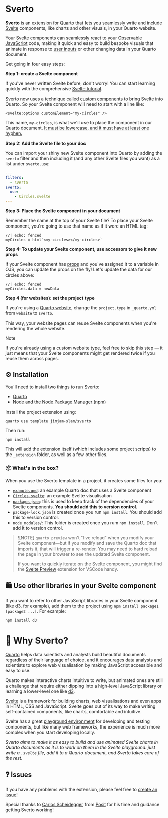 # Sverto

**Sverto** is an extension for [Quarto](https://quarto.org) that lets you seamlessly write and include [Svelte](https://svelte.dev) components, like charts and other visuals, in your Quarto website.

Your Svelte components can seamlessly react to your [Observable JavaScript](https://quarto.org/docs/interactive/ojs/) code, making it quick and easy to build bespoke visuals that animate in response to [user inputs](https://observablehq.com/@observablehq/inputs?collection=@observablehq/inputs) or other changing data in your Quarto document.

Get going in four easy steps:

**Step 1: create a Svelte component**

If you've never written Svelte before, don't worry! You can start learning quickly with the comprehensive [Svelte tutorial](https://svelte.dev/tutorial/svelte/welcome-to-svelte).

Sverto now uses a technique called [custom components](https://svelte.dev/docs/svelte/custom-elements) to bring Svelte into Quarto. So your Svelte component will need to start with a line like:

```{.svelte filename="Circles.svelte"}
<svelte:options customElement="my-circles" />
```

This name, `my-circles`, is what we'll use to place the component in our Quarto document. [It must be lowercase, and it must have at least one hyphen.](https://developer.mozilla.org/en-US/docs/Web/API/Web_components/Using_custom_elements#registering_a_custom_element)

**Step 2: Add the Svelte file to your doc**

You can import your shiny new Svelte component into Quarto by adding the `sverto` filter and then including it (and any other Svelte files you want) as a list under `sverto.use`:

```yaml
---
filters:
  - sverto
sverto:
  use:
    - Circles.svelte
---
```

**Step 3: Place the Svelte component in your document**

Remember the name at the top of your Svelte file? To place your Svelte component, you're going to use that name as if it were an HTML tag:

```{ojs}
//| echo: fenced
myCircles = html`<my-circles></my-circles>`
```

**Step 4: To update your Svelte component, use accessors to give it new props**

If your Svelte component has [props](https://svelte.dev/tutorial/svelte/declaring-props) and you've assigned it to a variable in OJS, you can update the props on the fly! Let's update the data for our circles above:

```{ojs}
//| echo: fenced
myCircles.data = newData
```

**Step 4 (for websites): set the project type**

If you're using a [Quarto website](https://quarto.org/docs/projects/quarto-projects.html), change the `project.type` in `_quarto.yml` from `website` to `sverto`.

This way, your website pages can reuse Svelte components when you're rendering the whole website.

> [!NOTE]
>
> If you're already using a custom website type, feel free to skip this step — it just means that your Svelte components might get rendered twice if you reuse them across pages.

## ⚙️ Installation

You'll need to install two things to run Sverto:

- [Quarto](https://quarto.org)
- [Node and the Node Package Manager (npm)](https://nodejs.org)


Install the project extension using:

```
quarto use template jimjam-slam/sverto
```

Then run:

```
npm install
```

This will add the extension itself (which includes some project scripts) to the `_extension` folder, as well as a few other files.

### 📦 What's in the box?

When you use the Sverto template in a project, it creates some files for you:

* [`example.qmd`](./example.qmd): an example Quarto doc that uses a Svelte component
* [`Circles.svelte`](./Circles.svelte): an example Svelte visualisation
* [`package.json`](./package.json): this is used to keep track of the dependencies of your Svelte components. **You should add this to version control.**
* `package-lock.json` is created once you run `npm install`. You should add this to version control.
* `node_modules/`: This folder is created once you rum `npm install`. Don't add it to version control.

> ![NOTE]
> `quarto preview` won't "live reload" when you modify your Svelte component—but if you modify and save the Quarto doc that imports it, that will trigger a re-render. You may need to hard reload the page in your browser to see the updated Svelte component.
> 
> If you want to quickly iterate on the Svelte component, you might find the [Svelte Preview](https://marketplace.visualstudio.com/items?itemName=RafaelMartinez.svelte-preview) extension for VSCode handy.


## 🛍 Use other libraries in your Svelte component

If you want to refer to other JavaScript libraries in your Svelte component (like d3, for example), add them to the project using `npm install package1 [package2 ...]`. For example:

```
npm install d3
```

# 💭 Why Sverto?

[Quarto](https://quarto.org) helps data scientists and analysts build beautiful documents regardless of their language of choice, and it encourages data analysts and scientists to explore web visualisation by making JavaScript accessible and easy to use.

Quarto makes interactive charts intuitive to write, but animated ones are still a challenge that require either dipping into a high-level JavaScript library or learning a lower-level one like [d3](https://d3js.org).

[Svelte](https://svelte.dev) is a framework for building charts, web visualisations and even apps in HTML, CSS and JavaScript. Svelte goes out of its way to make writing self-contained components, like charts, comfortable and intuitive.

Svelte has a great [playground environment](https://svelte.dev/repl) for developing and testing components, but like many web frameworks, the experience is much more complex when you start developing locally.

_Sverto aims to make it as easy to build and use animated Svelte charts in Quarto documents as it is to work on them in the Svelte playground: just write a `.svelte` file, add it to a Quarto document, and Sverto takes care of the rest._

## ❓ Issues

If you have any problems with the extension, please feel free to [create an issue](https://github.com/jimjam-slam/sverto)!

Special thanks to [Carlos Scheidegger](https://github.com/cscheid) from [Posit](https://posit.co) for his time and guidance getting Sverto working!

